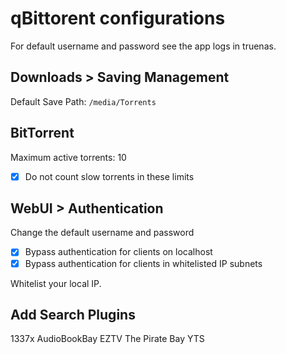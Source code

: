 # qBittorent configurations

For default username and password see the app logs in truenas.


## Downloads > Saving Management

Default Save Path: `/media/Torrents`

## BitTorrent

Maximum active torrents: 10
- [x] Do not count slow torrents in these limits


## WebUI > Authentication

Change the default username and password

- [x] Bypass authentication for clients on localhost
- [x] Bypass authentication for clients in whitelisted IP subnets

Whitelist your local IP.

## Add Search Plugins

1337x
AudioBookBay
EZTV
The Pirate Bay
YTS